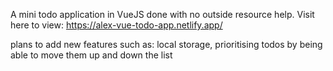 A mini todo application in VueJS done with no outside resource help. Visit here to view: https://alex-vue-todo-app.netlify.app/

plans to add new features such as: local storage, prioritising todos by being able to move them up and down the list
